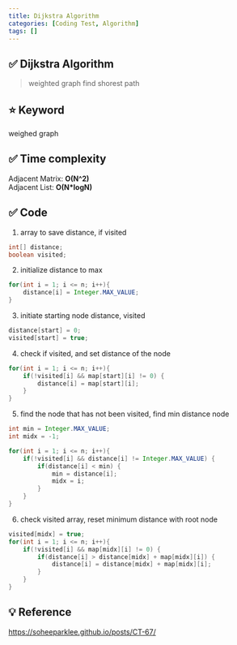 ```yaml
---
title: Dijkstra Algorithm
categories: [Coding Test, Algorithm]
tags: []
---
```


## ✅ Dijkstra Algorithm

> weighted graph
> find shorest path

## ⭐️ Keyword

weighed graph

## ✅ Time complexity

Adjacent Matrix: **O(N^2)** <br>
Adjacent List: **O(N\*logN)** <br>

## ✅ Code

1. array to save distance, if visited

```java
int[] distance;
boolean visited;
```

2. initialize distance to max

```java
for(int i = 1; i <= n; i++){
    distance[i] = Integer.MAX_VALUE;
}
```

3. initiate starting node distance, visited

```java
distance[start] = 0;
visited[start] = true;
```

4. check if visited, and set distance of the node

```java
for(int i = 1; i <= n; i++){
    if(!visited[i] && map[start][i] != 0) {
    	distance[i] = map[start][i];
    }
}
```

5. find the node that has not been visited, find min distance node

```java
int min = Integer.MAX_VALUE;
int midx = -1;

for(int i = 1; i <= n; i++){
    if(!visited[i] && distance[i] != Integer.MAX_VALUE) {
    	if(distance[i] < min) {
            min = distance[i];
            midx = i;
        }
    }
}
```

6. check visited array, reset minimum distance with root node

```java
visited[midx] = true;
for(int i = 1; i <= n; i++){
    if(!visited[i] && map[midx][i] != 0) {
    	if(distance[i] > distance[midx] + map[midx][i]) {
            distance[i] = distance[midx] + map[midx][i];
        }
    }
}
```

## 💡 Reference

<https://soheeparklee.github.io/posts/CT-67/>
